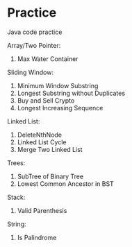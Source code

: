 # Practice
Java code practice

Array/Two Pointer:
  1. Max Water Container

Sliding Window:
  1. Minimum Window Substring
  2. Longest Substring without Duplicates
  3. Buy and Sell Crypto
  4. Longest Increasing Sequence

Linked List: 
  1. DeleteNthNode
  2. Linked List Cycle
  3. Merge Two Linked List

Trees: 
  1. SubTree of Binary Tree
  2. Lowest Common Ancestor in BST

Stack: 
  1. Valid Parenthesis

String:
  1. Is Palindrome
